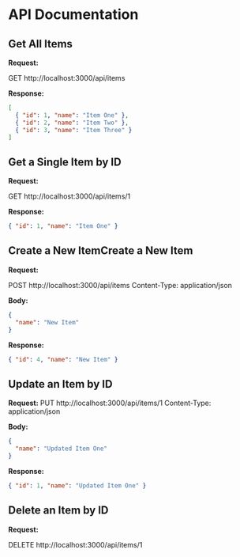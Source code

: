 # API Documentation

## Get All Items

**Request:**

GET http://localhost:3000/api/items

**Response:**

```json
[
  { "id": 1, "name": "Item One" },
  { "id": 2, "name": "Item Two" },
  { "id": 3, "name": "Item Three" }
]
```

## Get a Single Item by ID

**Request:**

GET http://localhost:3000/api/items/1

**Response:**

```json
{ "id": 1, "name": "Item One" }
```

## Create a New ItemCreate a New Item

**Request:**

POST http://localhost:3000/api/items
Content-Type: application/json

**Body:**

```json
{
  "name": "New Item"
}
```

**Response:**

```json
{ "id": 4, "name": "New Item" }
```

## Update an Item by ID

**Request:**
PUT http://localhost:3000/api/items/1
Content-Type: application/json

**Body:**

```json
{
  "name": "Updated Item One"
}
```

**Response:**

```json
{ "id": 1, "name": "Updated Item One" }
```

## Delete an Item by ID

**Request:**

DELETE http://localhost:3000/api/items/1

```

```
